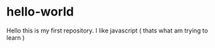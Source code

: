 # hello-world

Hello this is my first repository.
I like javascript ( thats what am trying to learn )
